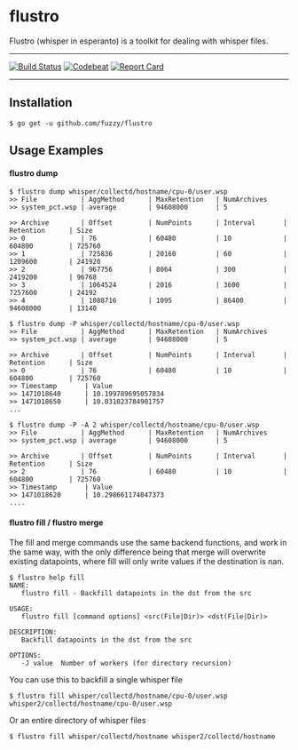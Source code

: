 
# flustro

Flustro (whisper in esperanto) is a toolkit for dealing with whisper files.

---

[![Build Status](https://travis-ci.org/fuzzy/flustro.svg)](https://travis-ci.org/fuzzy/flustro) [![Codebeat](https://codebeat.co/badges/06369d13-abb0-4e16-946b-f13c242bd88c)](https://codebeat.co/a/fuzzy-wombat-iii/projects/flustro-master) [![Report Card](https://goreportcard.com/badge/git.thwap.org/fuzzy/flustro)](https://goreportcard.com/report/git.thwap.org/fuzzy/flustro)

---

## Installation

```
$ go get -u github.com/fuzzy/flustro
```

## Usage Examples

#### flustro dump

```
$ flustro dump whisper/collectd/hostname/cpu-0/user.wsp
>> File           | AggMethod      | MaxRetention   | NumArchives                                                  
>> system_pct.wsp | average        | 94608000       | 5                                                            

>> Archive        | Offset         | NumPoints      | Interval       | Retention      | Size                       
>> 0              | 76             | 60480          | 10             | 604800         | 725760                     
>> 1              | 725836         | 20160          | 60             | 1209600        | 241920                     
>> 2              | 967756         | 8064           | 300            | 2419200        | 96768                      
>> 3              | 1064524        | 2016           | 3600           | 7257600        | 24192                      
>> 4              | 1088716        | 1095           | 86400          | 94608000       | 13140

$ flustro dump -P whisper/collectd/hostname/cpu-0/user.wsp
>> File           | AggMethod      | MaxRetention   | NumArchives                                                  
>> system_pct.wsp | average        | 94608000       | 5                                                            

>> Archive        | Offset         | NumPoints      | Interval       | Retention      | Size                       
>> 0              | 76             | 60480          | 10             | 604800         | 725760                     
>> Timestamp       | Value                                                                                         
>> 1471018640      | 10.199789695057834                                                                            
>> 1471018650      | 10.031023784901757
...

$ flustro dump -P -A 2 whisper/collectd/hostname/cpu-0/user.wsp
>> File           | AggMethod      | MaxRetention   | NumArchives                                                  
>> system_pct.wsp | average        | 94608000       | 5                                                            

>> Archive        | Offset         | NumPoints      | Interval       | Retention      | Size                       
>> 2              | 76             | 60480          | 10             | 604800         | 725760                     
>> Timestamp       | Value                                                                                         
>> 1471018620      | 10.298661174047373                                                                            
....
```

#### flustro fill / flustro merge

The fill and merge commands use the same backend functions, and work in the same way, with the only difference
being that merge will overwrite existing datapoints, where fill will only write values if the destination is nan.

```
$ flustro help fill
NAME:
   flustro fill - Backfill datapoints in the dst from the src

USAGE:
   flustro fill [command options] <src(File|Dir)> <dst(File|Dir)>

DESCRIPTION:
   Backfill datapoints in the dst from the src

OPTIONS:
   -J value  Number of workers (for directory recursion) 
```

You can use this to backfill a single whisper file

```
$ flustro fill whisper/collectd/hostname/cpu-0/user.wsp whisper2/collectd/hostname/cpu-0/user.wsp
```

Or an entire directory of whisper files
```
$ flustro fill whisper/collectd/hostname whisper2/collectd/hostname
```
